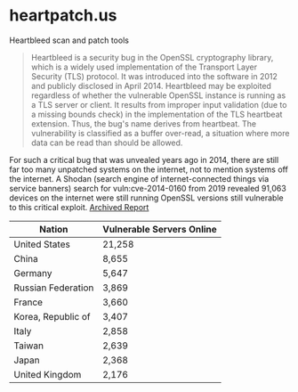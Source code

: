 # heartpatch.us

Heartbleed scan and patch tools

>Heartbleed is a security bug in the OpenSSL cryptography library, which is a widely used implementation of the Transport Layer Security (TLS) protocol. It was introduced into the software in 2012 and publicly disclosed in April 2014. Heartbleed may be exploited regardless of whether the vulnerable OpenSSL instance is running as a TLS server or client. It results from improper input validation (due to a missing bounds check) in the implementation of the TLS heartbeat extension. Thus, the bug's name derives from heartbeat. The vulnerability is classified as a buffer over-read, a situation where more data can be read than should be allowed.

For such a critical bug that was unvealed years ago in 2014, there are still far too many unpatched systems on the internet, not to mention systems off the internet. A Shodan (search engine of internet-connected things via service banners) search for vuln:cve-2014-0160 from 2019 revealed 91,063 devices on the internet were still running OpenSSL versions still vulnerable to this critical exploit. [Archived Report](https://web.archive.org/web/20190711082042/https://www.shodan.io/report/0Wew7Zq7)

|Nation|Vulnerable Servers Online  |
|-|-|
|United States | 21,258 |
|China|8,655|
|Germany|5,647|
|Russian Federation|3,869|
|France|3,660|
|Korea, Republic of|3,407|
|Italy|2,858|
|Taiwan|2,639|
|Japan|2,368|
|United Kingdom|2,176|
